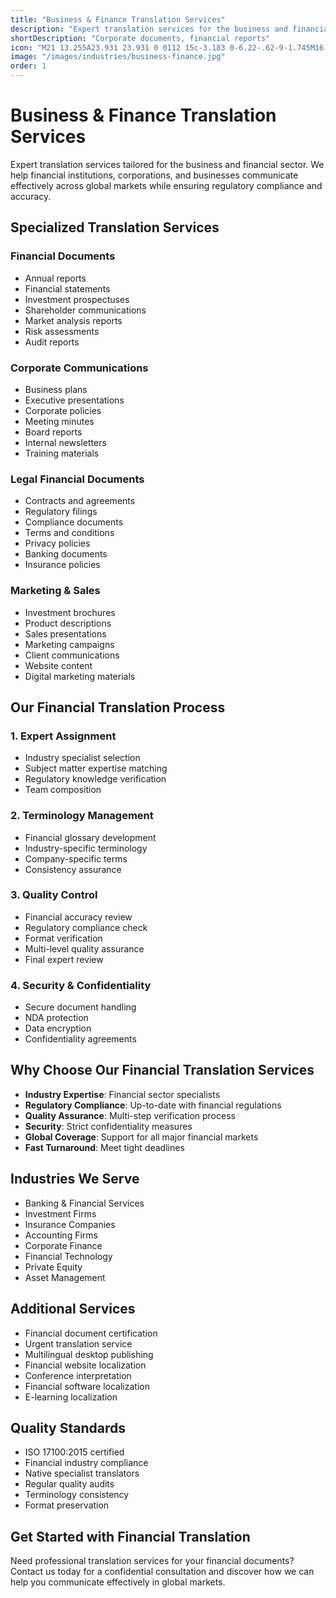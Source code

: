 ```yaml
---
title: "Business & Finance Translation Services"
description: "Expert translation services for the business and financial sector, ensuring accuracy and compliance in global financial communications."
shortDescription: "Corporate documents, financial reports"
icon: "M21 13.255A23.931 23.931 0 0112 15c-3.183 0-6.22-.62-9-1.745M16 6V4a2 2 0 00-2-2h-4a2 2 0 00-2 2v2m4 6h.01M5 20h14a2 2 0 002-2V8a2 2 0 00-2-2H5a2 2 0 00-2 2v10a2 2 0 002 2z"
image: "/images/industries/business-finance.jpg"
order: 1
---
```


# Business & Finance Translation Services

Expert translation services tailored for the business and financial sector. We help financial institutions, corporations, and businesses communicate effectively across global markets while ensuring regulatory compliance and accuracy.

## Specialized Translation Services

### Financial Documents
- Annual reports
- Financial statements
- Investment prospectuses
- Shareholder communications
- Market analysis reports
- Risk assessments
- Audit reports

### Corporate Communications
- Business plans
- Executive presentations
- Corporate policies
- Meeting minutes
- Board reports
- Internal newsletters
- Training materials

### Legal Financial Documents
- Contracts and agreements
- Regulatory filings
- Compliance documents
- Terms and conditions
- Privacy policies
- Banking documents
- Insurance policies

### Marketing & Sales
- Investment brochures
- Product descriptions
- Sales presentations
- Marketing campaigns
- Client communications
- Website content
- Digital marketing materials

## Our Financial Translation Process

### 1. Expert Assignment
- Industry specialist selection
- Subject matter expertise matching
- Regulatory knowledge verification
- Team composition

### 2. Terminology Management
- Financial glossary development
- Industry-specific terminology
- Company-specific terms
- Consistency assurance

### 3. Quality Control
- Financial accuracy review
- Regulatory compliance check
- Format verification
- Multi-level quality assurance
- Final expert review

### 4. Security & Confidentiality
- Secure document handling
- NDA protection
- Data encryption
- Confidentiality agreements

## Why Choose Our Financial Translation Services

- **Industry Expertise**: Financial sector specialists
- **Regulatory Compliance**: Up-to-date with financial regulations
- **Quality Assurance**: Multi-step verification process
- **Security**: Strict confidentiality measures
- **Global Coverage**: Support for all major financial markets
- **Fast Turnaround**: Meet tight deadlines

## Industries We Serve

- Banking & Financial Services
- Investment Firms
- Insurance Companies
- Accounting Firms
- Corporate Finance
- Financial Technology
- Private Equity
- Asset Management

## Additional Services

- Financial document certification
- Urgent translation service
- Multilingual desktop publishing
- Financial website localization
- Conference interpretation
- Financial software localization
- E-learning localization

## Quality Standards

- ISO 17100:2015 certified
- Financial industry compliance
- Native specialist translators
- Regular quality audits
- Terminology consistency
- Format preservation

## Get Started with Financial Translation

Need professional translation services for your financial documents? Contact us today for a confidential consultation and discover how we can help you communicate effectively in global markets.